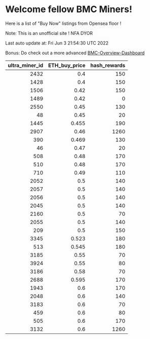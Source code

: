 # Welcome fellow BMC Miners!
Here is a list of "Buy Now" listings from Opensea floor !

Note: This is an unofficial site ! NFA DYOR

Last auto update at: Fri Jun  3 21:54:30 UTC 2022

Bonus: Do check out a more advanced [BMC-Overview-Dashboard](https://dune.com/defifunk/BMC-Overview-Dashboard)


|   ultra_miner_id |   ETH_buy_price |   hash_rewards |
|-----------------:|----------------:|---------------:|
|             2432 |           0.4   |            150 |
|             1428 |           0.4   |            150 |
|             1506 |           0.42  |            150 |
|             1489 |           0.42  |              0 |
|             2550 |           0.45  |            130 |
|               48 |           0.45  |             20 |
|             1445 |           0.455 |            190 |
|             2907 |           0.46  |           1260 |
|              390 |           0.469 |            130 |
|               46 |           0.47  |             20 |
|              508 |           0.48  |            170 |
|              510 |           0.48  |            170 |
|              710 |           0.49  |            110 |
|             2052 |           0.5   |            140 |
|             2057 |           0.5   |            140 |
|             2056 |           0.5   |            140 |
|             2045 |           0.5   |            140 |
|             2160 |           0.5   |             70 |
|             2055 |           0.5   |            140 |
|              209 |           0.5   |            150 |
|             3345 |           0.523 |            180 |
|              513 |           0.545 |            180 |
|             3185 |           0.55  |             70 |
|             3924 |           0.55  |             80 |
|             3186 |           0.58  |             70 |
|             2688 |           0.595 |            170 |
|             1943 |           0.6   |            170 |
|             2048 |           0.6   |            140 |
|             3183 |           0.6   |             70 |
|              459 |           0.6   |             80 |
|              505 |           0.6   |            170 |
|             3132 |           0.6   |           1260 |